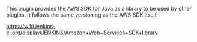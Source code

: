 This plugin provides the AWS SDK for Java as a library to be used by other plugins. It follows the same versioning as the AWS SDK itself.

https://wiki.jenkins-ci.org/display/JENKINS/Amazon+Web+Services+SDK+library